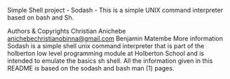Simple Shell project - Sodash -
This is a simple UNIX command interpreter based on bash and Sh.

Authors & Copyrights
Christian Anichebe <anichebechristianobinna@gmail.com>
Benjamin Matembe
More information
Sodash is a simple shell unix command interpreter that is part of the holberton low level programming module at Holberton School and is intended to emulate the basics sh shell. All the information given in this README is based on the sodash and bash man (1) pages.
